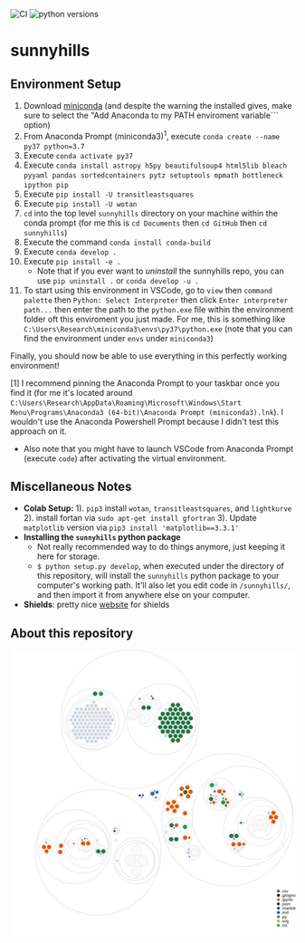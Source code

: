 ![CI](https://github.com/HarritonResearchLab/sunnyhills/actions/workflows/main.yml/badge.svg?event=push)
![python versions](https://img.shields.io/badge/python-3.7-blue&logo=Python&style=Plastic)

# sunnyhills


## Environment Setup
1. Download [miniconda](https://docs.conda.io/projects/conda/en/latest/user-guide/install/windows.html) (and despite the warning the installed gives, make sure to select the "Add Anaconda to my PATH enviroment variable``` option) 
2. From Anaconda Prompt (miniconda3)<sup>1</sup>, execute ```conda create --name py37 python=3.7```
3. Execute ```conda activate py37```
4. Execute ```conda install astropy h5py beautifulsoup4 html5lib bleach pyyaml pandas sortedcontainers pytz setuptools mpmath bottleneck ipython pip```
5. Execute ```pip install -U transitleastsquares```
6. Execute ```pip install -U wotan```
7. ```cd``` into the top level ```sunnyhills``` directory on your machine within the conda prompt (for me this is ```cd Documents``` then ```cd GitHub``` then ```cd sunnyhills```)
8. Execute the command ```conda install conda-build```
9. Execute ```conda develop .```
10. Execute ```pip install -e .```
    * Note that if you ever want to *uninstall* the sunnyhills repo, you can use ```pip uninstall .``` or ```conda develop -u .```
11. To start using this environment in VSCode, go to ```view``` then ```command palette``` then ```Python: Select Interpreter``` then click ```Enter interpreter path...``` then enter the path to the ```python.exe``` file within the environment folder oft this enviroment you just made. For me, this is something like ```C:\Users\Research\miniconda3\envs\py37\python.exe``` (note that you can find the environment under ```envs``` under ```miniconda3```)

Finally, you should now be able to use everything in this perfectly working environment! 

[1] I recommend pinning the Anaconda Prompt to your taskbar once you find it (for me it's located around ```C:\Users\Research\AppData\Roaming\Microsoft\Windows\Start Menu\Programs\Anaconda3 (64-bit)\Anaconda Prompt (miniconda3).lnk```). I wouldn't use the Anaconda Powershell Prompt because I didn't test this approach on it. 

* Also note that you might have to launch VSCode from Anaconda Prompt (execute ```code```) after activating the virtual environment. 


## Miscellaneous Notes
* **Colab Setup:** 1). ```pip3``` install ```wotan```, ```transitleastsquares```, and ```lightkurve``` 2). install fortan  via  ```sudo apt-get install gfortran``` 3). Update ```matplotlib``` version via ```pip3 install 'matplotlib==3.3.1'``` 
* **Installing the `sunnyhills` python package**
    * Not really recommended way to do things anymore, just keeping it here for storage. 
    * `$ python setup.py develop`, when executed under the directory of this repository, will install the `sunnyhills` python package to
    your computer's working path.  It'll also let you edit code in `/sunnyhills/`,
    and then import it from anywhere else on your computer.
* **Shields**: pretty nice [website](https://shields.io/category/platform-support) for shields

## About this repository
![Visualization of this repo](./diagram.svg)
